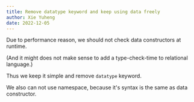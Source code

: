 ```yaml
---
title: Remove datatype keyword and keep using data freely
author: Xie Yuheng
date: 2022-12-05
---
```


Due to performance reason,
we should not check data constructors at runtime.

(And it might does not make sense to
add a type-check-time to relational language.)

Thus we keep it simple and remove `datatype` keyword.

We also can not use namespace,
because it's syntax is the same as data constructor.
